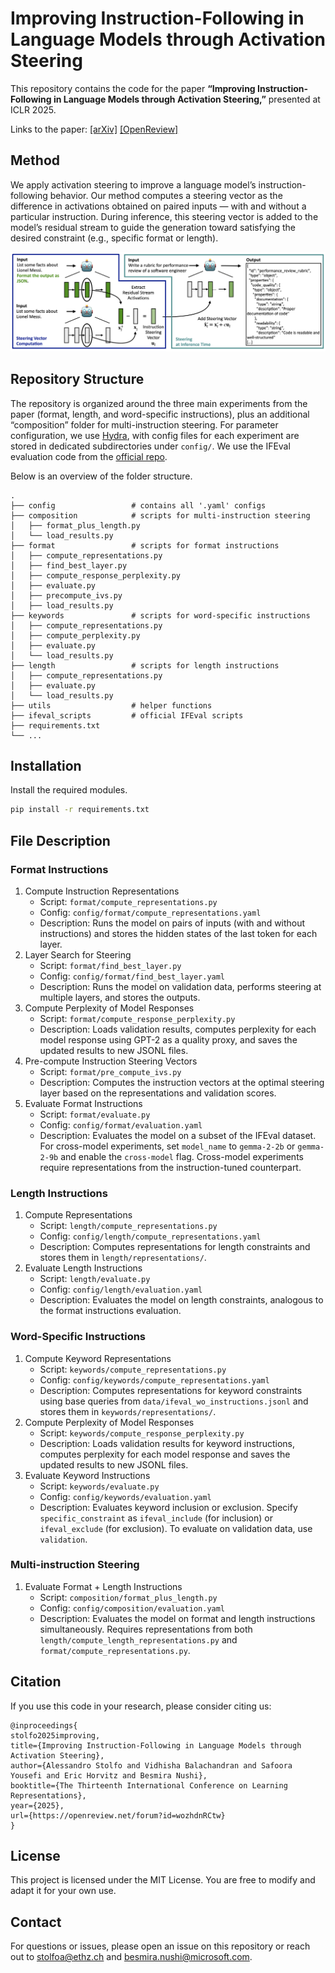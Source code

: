 # Improving Instruction-Following in Language Models through Activation Steering

This repository contains the code for the paper **“Improving Instruction-Following in Language Models through Activation Steering,”** presented at ICLR 2025.

Links to the paper: [[arXiv]](https://arxiv.org/abs/2410.12877) [[OpenReview]](https://openreview.net/forum?id=wozhdnRCtw)



## Method

We apply activation steering to improve a language model’s instruction-following behavior. 
Our method computes a steering vector as the difference in activations obtained on paired inputs — with and without a particular instruction. During inference, this steering vector is added to the model’s residual stream to guide the generation toward satisfying the desired constraint (e.g., specific format or length).

![Method Overview](assets/fig1.png)

## Repository Structure

The repository is organized around the three main experiments from the paper (format, length, and word-specific instructions), plus an additional “composition” folder for multi-instruction steering. For parameter configuration, we use [Hydra](https://hydra.cc), with config files for each experiment are stored in dedicated subdirectories under `config/`. We use the IFEval evaluation code from the [official repo](https://github.com/google-research/google-research/tree/master/instruction_following_eval).

Below is an overview of the folder structure.

```
.
├── config                 # contains all '.yaml' configs
├── composition            # scripts for multi-instruction steering
│   ├── format_plus_length.py
│   └── load_results.py
├── format                 # scripts for format instructions
│   ├── compute_representations.py
│   ├── find_best_layer.py
│   ├── compute_response_perplexity.py
│   ├── evaluate.py
│   ├── precompute_ivs.py
│   ├── load_results.py
├── keywords               # scripts for word-specific instructions
│   ├── compute_representations.py
│   ├── compute_perplexity.py
│   ├── evaluate.py
│   └── load_results.py
├── length                 # scripts for length instructions
│   ├── compute_representations.py
│   ├── evaluate.py
│   └── load_results.py
├── utils                  # helper functions
├── ifeval_scripts         # official IFEval scripts
├── requirements.txt
└── ...
```



## Installation

Install the required modules. 
```bash
pip install -r requirements.txt
```


## File Description

### Format Instructions

1.	Compute Instruction Representations
    -	Script: `format/compute_representations.py`
    -	Config: `config/format/compute_representations.yaml`
    -	Description: Runs the model on pairs of inputs (with and without instructions) and stores the hidden states of the last token for each layer.
2.	Layer Search for Steering
    - Script: `format/find_best_layer.py`
    - Config: `config/format/find_best_layer.yaml`
    - Description: Runs the model on validation data, performs steering at multiple layers, and stores the outputs.
3. Compute Perplexity of Model Responses
    - Script: `format/compute_response_perplexity.py`
    - Description: Loads validation results, computes perplexity for each model response using GPT-2 as a quality proxy, and saves the updated results to new JSONL files.
4.	Pre-compute Instruction Steering Vectors
    - Script: `format/pre_compute_ivs.py`
    - Description: Computes the instruction vectors at the optimal steering layer based on the representations and validation scores.
5. Evaluate Format Instructions
    - Script: `format/evaluate.py`
    - Config: `config/format/evaluation.yaml`
    - Description: Evaluates the model on a subset of the IFEval dataset. For cross-model experiments, set `model_name` to `gemma-2-2b` or `gemma-2-9b` and enable the `cross-model` flag. Cross-model experiments require representations from the instruction-tuned counterpart.


### Length Instructions
1. Compute Representations
    - Script: `length/compute_representations.py`
    - Config: `config/length/compute_representations.yaml`
    - Description: Computes representations for length constraints and stores them in `length/representations/`.
2.	Evaluate Length Instructions
    - Script: `length/evaluate.py`
    - Config: `config/length/evaluation.yaml`
    - Description: Evaluates the model on length constraints, analogous to the format instructions evaluation.


### Word-Specific Instructions
1.	Compute Keyword Representations
    - Script: `keywords/compute_representations.py`
    - Config: `config/keywords/compute_representations.yaml`
    - Description: Computes representations for keyword constraints using base queries from `data/ifeval_wo_instructions.jsonl`  and stores them in `keywords/representations/`.
2. Compute Perplexity of Model Responses
    - Script: `keywords/compute_response_perplexity.py`
    - Description: Loads validation results for keyword instructions, computes perplexity for each model response and saves the updated results to new JSONL files.
3.	Evaluate Keyword Instructions
    - Script: `keywords/evaluate.py`
    - Config: `config/keywords/evaluation.yaml`
    - Description: Evaluates keyword inclusion or exclusion. Specify `specific_constraint` as `ifeval_include` (for inclusion) or `ifeval_exclude` (for exclusion). To evaluate on validation data, use `validation`.


### Multi-instruction Steering

1. Evaluate Format + Length Instructions
    - Script: `composition/format_plus_length.py`
    - Config: `config/composition/evaluation.yaml`
    - Description: Evaluates the model on format and length instructions simultaneously. Requires representations from both `length/compute_length_representations.py` and `format/compute_representations.py`.


## Citation

If you use this code in your research, please consider citing us:

```
@inproceedings{
stolfo2025improving,
title={Improving Instruction-Following in Language Models through Activation Steering},
author={Alessandro Stolfo and Vidhisha Balachandran and Safoora Yousefi and Eric Horvitz and Besmira Nushi},
booktitle={The Thirteenth International Conference on Learning Representations},
year={2025},
url={https://openreview.net/forum?id=wozhdnRCtw}
}
```


## License

This project is licensed under the MIT License. You are free to modify and adapt it for your own use.

## Contact

For questions or issues, please open an issue on this repository or reach out to [stolfoa@ethz.ch](mailto:stolfoa@ethz.ch) and [besmira.nushi@microsoft.com](mailto:besmira.nushi@microsoft.com).





